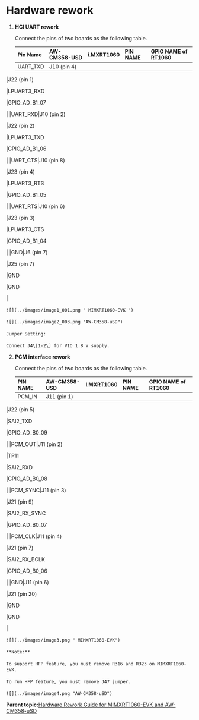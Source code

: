 # Hardware rework

1.  **HCI UART rework**

    Connect the pins of two boards as the following table.

    |Pin Name|AW-CM358-USD|i.MXRT1060|PIN NAME|GPIO NAME of RT1060|
    |--------|------------|----------|--------|-------------------|
    |UART\_TXD|J10 \(pin 4\)

|J22 \(pin 1\)

|LPUART3\_RXD

|GPIO\_AD\_B1\_07

|
    |UART\_RXD|J10 \(pin 2\)

|J22 \(pin 2\)

|LPUART3\_TXD

|GPIO\_AD\_B1\_06

|
    |UART\_CTS|J10 \(pin 8\)

|J23 \(pin 4\)

|LPUART3\_RTS

|GPIO\_AD\_B1\_05

|
    |UART\_RTS|J10 \(pin 6\)

|J23 \(pin 3\)

|LPUART3\_CTS

|GPIO\_AD\_B1\_04

|
    |GND|J6 \(pin 7\)

|J25 \(pin 7\)

|GND

|GND

|

    ![](../images/image1_001.png " MIMXRT1060-EVK ")

    ![](../images/image2_003.png "AW-CM358-uSD")

    Jumper Setting:

    Connect J4\[1-2\] for VIO 1.8 V supply.

2.  **PCM interface rework**

    Connect the pins of two boards as the following table.

    |PIN NAME|AW-CM358-USD|I.MXRT1060|PIN NAME|GPIO NAME of RT1060|
    |--------|------------|----------|--------|-------------------|
    |PCM\_IN|J11 \(pin 1\)

|J22 \(pin 5\)

|SAI2\_TXD

|GPIO\_AD\_B0\_09

|
    |PCM\_OUT|J11 \(pin 2\)

|TP11

|SAI2\_RXD

|GPIO\_AD\_B0\_08

|
    |PCM\_SYNC|J11 \(pin 3\)

|J21 \(pin 9\)

|SAI2\_RX\_SYNC

|GPIO\_AD\_B0\_07

|
    |PCM\_CLK|J11 \(pin 4\)

|J21 \(pin 7\)

|SAI2\_RX\_BCLK

|GPIO\_AD\_B0\_06

|
    |GND|J11 \(pin 6\)

|J21 \(pin 20\)

|GND

|GND

|

    ![](../images/image3.png " MIMXRT1060-EVK")

    **Note:**

    To support HFP feature, you must remove R316 and R323 on MIMXRT1060-EVK.

    To run HFP feature, you must remove J47 jumper.

    ![](../images/image4.png "AW-CM358-uSD")


**Parent topic:**[Hardware Rework Guide for MIMXRT1060-EVK and AW-CM358-uSD](../topics/hardware_rework_guide_for_mimxrt1060-evk_and_aw-cm.md)

